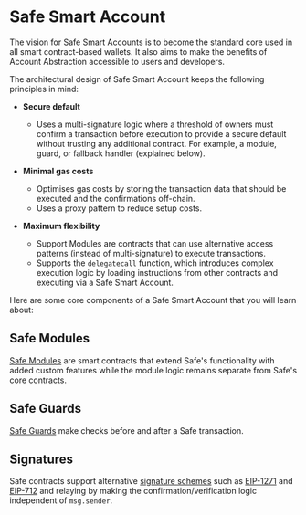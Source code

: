 # Safe Smart Account

The vision for Safe Smart Accounts is to become the standard core used in all smart contract-based wallets. It also aims to make the benefits of Account Abstraction accessible to users and developers.

The architectural design of Safe Smart Account keeps the following principles in mind:

- **Secure default**
    - Uses a multi-signature logic where a threshold of owners must confirm a transaction before execution to provide a secure default without trusting any additional contract. For example, a module, guard, or fallback handler (explained below).

- **Minimal gas costs**
    - Optimises gas costs by storing the transaction data that should be executed and the confirmations off-chain.
    - Uses a proxy pattern to reduce setup costs.

- **Maximum flexibility**
    - Support Modules are contracts that can use alternative access patterns (instead of multi-signature) to execute transactions.
    - Supports the `delegatecall` function, which introduces complex execution logic by loading instructions from other contracts and executing via a Safe Smart Account.

Here are some core components of a Safe Smart Account that you will learn about:

## Safe Modules

[Safe Modules](modules.md) are smart contracts that extend Safe's functionality with added custom features while the module logic remains separate from Safe's core contracts. 

## Safe Guards

[Safe Guards](guards.md) make checks before and after a Safe transaction.

## Signatures

Safe contracts support alternative [signature schemes](signatures/README.md) such as [EIP-1271](https://eips.ethereum.org/EIPS/eip-1271) and [EIP-712](https://eips.ethereum.org/EIPS/eip-712) and relaying by making the confirmation/verification logic independent of `msg.sender`.
